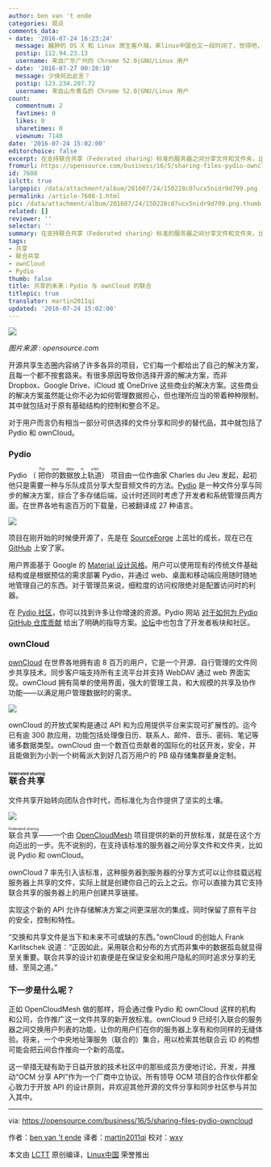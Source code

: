 ```yaml
---
author: ben van 't ende
categories: 观点
comments_data:
- date: '2016-07-24 16:23:24'
  message: 臃肿的 OS X 和 Linux 原生客户端，来linux中国也又一段时间了，觉得吧，还是改名叫叫windows中国好，或者虚拟机linux中国好
  postip: 112.94.23.13
  username: 来自广东广州的 Chrome 52.0|GNU/Linux 用户
- date: '2016-07-27 00:28:10'
  message: 少侠何出此言？
  postip: 123.234.207.72
  username: 来自山东青岛的 Chrome 52.0|GNU/Linux 用户
count:
  commentnum: 2
  favtimes: 0
  likes: 0
  sharetimes: 0
  viewnum: 7140
date: '2016-07-24 15:02:00'
editorchoice: false
excerpt: 在支持联合共享（Federated sharing）标准的服务器之间分享文件和文件夹，比如说 Pydio 和 ownCloud。
fromurl: https://opensource.com/business/16/5/sharing-files-pydio-owncloud
id: 7608
islctt: true
largepic: /data/attachment/album/201607/24/150228c07ucx5nidr9d799.png
permalink: /article-7608-1.html
pic: /data/attachment/album/201607/24/150228c07ucx5nidr9d799.png.thumb.jpg
related: []
reviewer: ''
selector: ''
summary: 在支持联合共享（Federated sharing）标准的服务器之间分享文件和文件夹，比如说 Pydio 和 ownCloud。
tags:
- 共享
- 联合共享
- ownCloud
- Pydio
thumb: false
title: 共享的未来：Pydio 与 ownCloud 的联合
titlepic: true
translator: martin2011qi
updated: '2016-07-24 15:02:00'
---
```


![](/data/attachment/album/201607/24/150228c07ucx5nidr9d799.png)


*图片来源 : opensource.com*


开源共享生态圈内容纳了许多各异的项目，它们每一个都给出了自己的解决方案，且每一个都不按套路来。有很多原因导致你选择开源的解决方案，而非 Dropbox、Google Drive、iCloud 或 OneDrive 这些商业的解决方案。这些商业的解决方案虽然能让你不必为如何管理数据担心，但也理所应当的带着种种限制，其中就包括对于原有基础结构的控制和整合不足。


对于用户而言仍有相当一部分可供选择的文件分享和同步的替代品，其中就包括了 Pydio 和 ownCloud。


### Pydio


Pydio （<ruby> 把你的数据放上轨道 <rp>  （ </rp> <rt>  Put your data in orbit </rt> <rp>  ） </rp></ruby>） 项目由一位作曲家 Charles du Jeu 发起，起初他只是需要一种与乐队成员分享大型音频文件的方法。[Pydio](https://pydio.com/) 是一种文件分享与同步的解决方案，综合了多存储后端，设计时还同时考虑了开发者和系统管理员两方面。在世界各地有逾百万的下载量，已被翻译成 27 种语言。


![](/data/attachment/album/201607/24/145933f90nyv2tv66yq7wv.jpg)


项目在刚开始的时候便开源了，先是在 [SourceForge](https://sourceforge.net/projects/ajaxplorer/) 上茁壮的成长，现在已在 [GitHub](https://github.com/pydio/) 上安了家。


用户界面基于 Google 的 [Material 设计风格](https://www.google.com/design/spec/material-design/introduction.html)。用户可以使用现有的传统文件基础结构或是根据预估的需求部署 Pydio，并通过 web、桌面和移动端应用随时随地地管理自己的东西。对于管理员来说，细粒度的访问权限绝对是配置访问时的利器。


在 [Pydio 社区](https://pydio.com/en/community)，你可以找到许多让你增速的资源。Pydio 网站 [对于如何为 Pydio GitHub 仓库贡献](https://pydio.com/en/community/contribute) 给出了明确的指导方案。[论坛](https://pydio.com/forum/f)中也包含了开发者板块和社区。


### ownCloud


[ownCloud](https://owncloud.org/) 在世界各地拥有逾 8 百万的用户，它是一个开源、自行管理的文件同步共享技术。同步客户端支持所有主流平台并支持 WebDAV 通过 web 界面实现。ownCloud 拥有简单的使用界面，强大的管理工具，和大规模的共享及协作功能——以满足用户管理数据时的需求。


![](/data/attachment/album/201607/24/150008y1ogtbetj81b95ts.jpg)


ownCloud 的开放式架构是通过 API 和为应用提供平台来实现可扩展性的。迄今已有逾 300 款应用，功能包括处理像日历、联系人、邮件、音乐、密码、笔记等诸多数据类型。ownCloud 由一个数百位贡献者的国际化的社区开发，安全，并且能做到为小到一个树莓派大到好几百万用户的 PB 级存储集群量身定制。


### <ruby> 联合共享 <rp>  （ </rp> <rt>  Federated sharing </rt> <rp>  ） </rp></ruby>


文件共享开始转向团队合作时代，而标准化为合作提供了坚实的土壤。


![](/data/attachment/album/201607/24/150330kb46smc0w6ytmrx6.png)


<ruby> 联合共享 <rp>  （ </rp> <rt>  Federated sharing </rt> <rp>  ） </rp></ruby>——一个由 [OpenCloudMesh](https://wiki.geant.org/display/OCM/Open+Cloud+Mesh) 项目提供的新的开放标准，就是在这个方向迈出的一步。先不说别的，在支持该标准的服务器之间分享文件和文件夹，比如说 Pydio 和 ownCloud。


ownCloud 7 率先引入该标准，这种服务器到服务器的分享方式可以让你挂载远程服务器上共享的文件，实际上就是创建你自己的云上之云。你可以直接为其它支持联合共享的服务器上的用户创建共享链接。


实现这个新的 API 允许存储解决方案之间更深层次的集成，同时保留了原有平台的安全，控制和特性。


“交换和共享文件是当下和未来不可或缺的东西。”ownCloud 的创始人 Frank Karlitschek 说道：“正因如此，采用联合和分布的方式而非集中的数据孤岛就显得至关重要。联合共享的设计初衷便是在保证安全和用户隐私的同时追求分享的无缝、至简之道。”


### 下一步是什么呢？


正如 OpenCloudMesh 做的那样，将会通过像 Pydio 和 ownCloud 这样的机构和公司，合作推广这一文件共享的新开放标准。ownCloud 9 已经引入联合的服务器之间交换用户列表的功能，让你的用户们在你的服务器上享有和你同样的无缝体验。将来，一个中央地址簿服务（联合的）集合，用以检索其他联合云 ID 的构想可能会把云间合作推向一个新的高度。


这一举措无疑有助于日益开放的技术社区中的那些成员方便地讨论，开发，并推动“OCM 分享 API”作为一个厂商中立协议。所有领导 OCM 项目的合作伙伴都全心致力于开放 API 的设计原则，并欢迎其他开源的文件分享和同步社区参与并加入其中。




---


via: <https://opensource.com/business/16/5/sharing-files-pydio-owncloud>


作者：[ben van 't ende](https://opensource.com/users/benvantende) 译者：[martin2011qi](https://github.com/martin2011qi) 校对：[wxy](https://github.com/wxy)


本文由 [LCTT](https://github.com/LCTT/TranslateProject) 原创编译，[Linux中国](https://linux.cn/) 荣誉推出